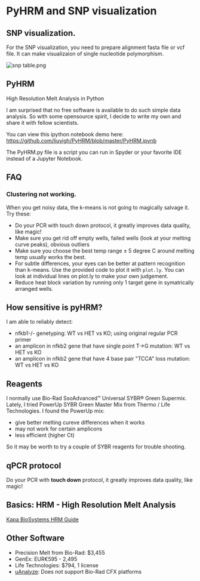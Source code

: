 # PyHRM and SNP visualization

## SNP visualization.
For the SNP visualization, you need to prepare alignment fasta file or vcf file.
It can make visualizaion of single nucleotide polymorphism.

![snp table.png](..%2F..%2F..%2F..%2FDesktop%2Fsnp%20table.png)

## PyHRM
High Resolution Melt Analysis in Python

I am surprised that no free software is available to do such simple data analysis. So with some opensource spirit, I decide to write my own and share it with fellow scientists.

You can view this ipython notebook demo here:
https://github.com/liuyigh/PyHRM/blob/master/PyHRM.ipynb

The PyHRM.py file is a script you can run in Spyder or your favorite IDE instead of a Jupyter Notebook.

## FAQ

### Clustering not working.

When you get noisy data, the k-means is not going to magically salvage it. Try these:

* Do your PCR with touch down protocol, it greatly improves data quality, like magic!
* Make sure you get rid off empty wells, failed wells (look at your melting curve peaks), obvious outliers
* Make sure you choose the best temp range ± 5 degree C around melting temp usually works the best.
* For subtle differences, your eyes can be better at pattern recognition than k-means. Use the provided code to plot it with `plot.ly`. You can look at individual lines on plot.ly to make your own judgement.
* Reduce heat block variation by running only 1 target gene in symatrically arranged wells.

## How sensitive is pyHRM?

I am able to reliably detect:
* nfkb1-/- genetyping: WT vs HET vs KO; using original regular PCR primer
* an amplicon in nfkb2 gene that have single point T->G mutation: WT vs HET vs KO
* an amplicon in nfkb2 gene that have 4 base pair "TCCA" loss mutation: WT vs HET vs KO

## Reagents

I normally use Bio-Rad SsoAdvanced™ Universal SYBR® Green Supermix. Lately, I tried PowerUp SYBR Green Master Mix from Thermo / Life Technologies. I found the PowerUp mix:

* give better melting cureve differences when it works
* may not work for certain amplicons
* less efficient (higher Ct)

So it may be worth to try a couple of SYBR reagents for trouble shooting.

## qPCR protocol

Do your PCR with **touch down** protocol, it greatly improves data quality, like magic!

## Basics: HRM - High Resolution Melt Analysis

[Kapa BioSystems HRM Guide](http://www.kapabiosystems.com/document/introduction-high-resolution-melt-analysis-guide/)

## Other Software

* Precision Melt from Bio-Rad: $3,455
* GenEx: EUR€595 - 2,495
* Life Technologies: $794, 1 license
* [uAnalyze](https://dna.utah.edu/uv/uanalyze.html): Does not support Bio-Rad CFX platforms

